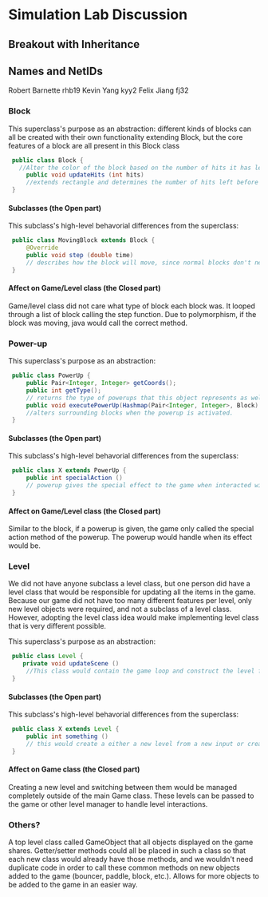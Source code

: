 # Simulation Lab Discussion

## Breakout with Inheritance

## Names and NetIDs
Robert Barnette rhb19
Kevin Yang kyy2
Felix Jiang fj32

### Block

This superclass's purpose as an abstraction: different kinds of blocks can all be created with their own functionality extending Block, but the core features of a block are all present in this Block class
```java
 public class Block {
   //Alter the color of the block based on the number of hits it has left
     public void updateHits (int hits) 
     //extends rectangle and determines the number of hits left before the block breaks
 }
```

#### Subclasses (the Open part)

This subclass's high-level behavorial differences from the superclass:
```java
 public class MovingBlock extends Block {
     @Override
     public void step (double time)
     // describes how the block will move, since normal blocks don't need to move, but moving ones do 
 }
```

#### Affect on Game/Level class (the Closed part)
Game/level class did not care what type of block each block was. It looped through a list of block calling the step function. Due to polymorphism, if the block was moving, java would call the correct method.


### Power-up

This superclass's purpose as an abstraction:
```java
 public class PowerUp {
     public Pair<Integer, Integer> getCoords(); 
     public int getType(); 
     // returns the type of powerups that this object represents as well as its position
     public void executePowerUp(Hashmap(Pair<Integer, Integer>, Block) blocks)
     //alters surrounding blocks when the powerup is activated. 
 }
```

#### Subclasses (the Open part)

This subclass's high-level behavorial differences from the superclass:
```java
 public class X extends PowerUp {
     public int specialAction ()
     // powerup gives the special effect to the game when interacted with
 }
```

#### Affect on Game/Level class (the Closed part)
Similar to the block, if a powerup is given, the game only called the special action method of the powerup. The powerup would handle when its effect would be.


### Level
We did not have anyone subclass a level class, but one person did have a level class that would be responsible for updating all the items in the game. Because our game did not have too many different features per level, only new level objects were required, and not a subclass of a level class. However, adopting the level class idea would make implementing level class that is very different possible.

This superclass's purpose as an abstraction:
```java
 public class Level {
    private void updateScene ()
     //This class would contain the game loop and construct the level from other objects. It could also check for collisions and update the position of objects as it goes through the game loop. 
 }
```

#### Subclasses (the Open part)

This subclass's high-level behavorial differences from the superclass:
```java
 public class X extends Level {
     public int something ()
     // this would create a either a new level from a new input or create a specific premade level, this can also handle switching between different levels
 }
```

#### Affect on Game class (the Closed part)
Creating a new level and switching between them would be managed completely outside of the main Game class. These levels can be passed to the game or other level manager to handle level interactions.


### Others?
A top level class called GameObject that all objects displayed on the game shares. Getter/setter methods could all be placed in such a class so that each new class would already have those methods, and we wouldn't need duplicate code in order to call these common methods on new objects added to the game (bouncer, paddle, block, etc.). Allows for more objects to be added to the game in an easier way. 
